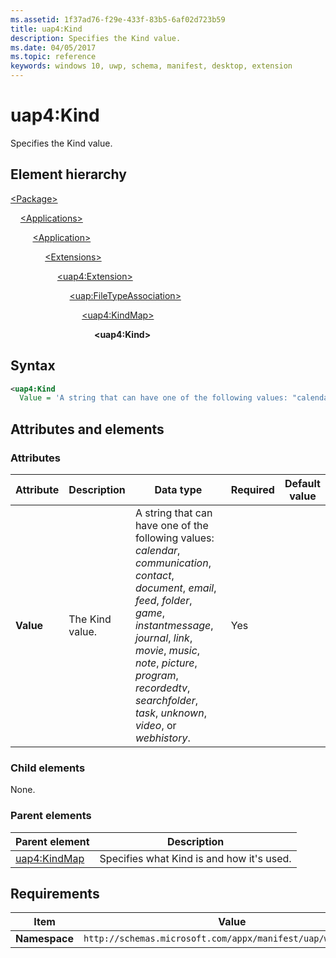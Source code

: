 ```yaml
---
ms.assetid: 1f37ad76-f29e-433f-83b5-6af02d723b59
title: uap4:Kind
description: Specifies the Kind value.
ms.date: 04/05/2017
ms.topic: reference
keywords: windows 10, uwp, schema, manifest, desktop, extension 
---
```


# uap4:Kind

Specifies the Kind value.

## Element hierarchy

[\<Package\>](element-package.md)

&nbsp;&nbsp;&nbsp;&nbsp;[\<Applications\>](element-applications.md)

&nbsp;&nbsp;&nbsp;&nbsp; &nbsp;&nbsp;&nbsp;&nbsp;[\<Application\>](element-application.md)

&nbsp;&nbsp;&nbsp;&nbsp; &nbsp;&nbsp;&nbsp;&nbsp; &nbsp;&nbsp;&nbsp;&nbsp;[\<Extensions\>](element-1-extensions.md)

&nbsp;&nbsp;&nbsp;&nbsp; &nbsp;&nbsp;&nbsp;&nbsp; &nbsp;&nbsp;&nbsp;&nbsp; &nbsp;&nbsp;&nbsp;&nbsp;[\<uap4:Extension\>](element-uap4-extension.md)

&nbsp;&nbsp;&nbsp;&nbsp; &nbsp;&nbsp;&nbsp;&nbsp; &nbsp;&nbsp;&nbsp;&nbsp; &nbsp;&nbsp;&nbsp;&nbsp; &nbsp;&nbsp;&nbsp;&nbsp;[\<uap:FileTypeAssociation\>](element-uap-filetypeassociation.md)

&nbsp;&nbsp;&nbsp;&nbsp; &nbsp;&nbsp;&nbsp;&nbsp; &nbsp;&nbsp;&nbsp;&nbsp; &nbsp;&nbsp;&nbsp;&nbsp; &nbsp;&nbsp;&nbsp;&nbsp; &nbsp;&nbsp;&nbsp;&nbsp;[\<uap4:KindMap\>](element-uap4-kindmap.md)

&nbsp;&nbsp;&nbsp;&nbsp; &nbsp;&nbsp;&nbsp;&nbsp; &nbsp;&nbsp;&nbsp;&nbsp; &nbsp;&nbsp;&nbsp;&nbsp; &nbsp;&nbsp;&nbsp;&nbsp; &nbsp;&nbsp;&nbsp;&nbsp; &nbsp;&nbsp;&nbsp;&nbsp;**\<uap4:Kind\>**

## Syntax

```xml
<uap4:Kind
  Value = 'A string that can have one of the following values: "calendar", "communication", "contact", "document", "email", "feed", "folder", "game", "instantmessage", "journal", "link", "movie", "music", "note", "picture", "program", "recordedtv", "searchfolder", "task", "unknown", "video", or "webhistory".'>
```

## Attributes and elements

### Attributes

| Attribute | Description | Data type | Required | Default value |
|-|-|-|-|-|
| **Value** | The Kind value. | A string that can have one of the following values: *calendar*, *communication*, *contact*, *document*, *email*, *feed*, *folder*, *game*, *instantmessage*, *journal*, *link*, *movie*, *music*, *note*, *picture*, *program*, *recordedtv*, *searchfolder*, *task*, *unknown*, *video*, or *webhistory*. | Yes |  |

### Child elements

None.

### Parent elements

| Parent element | Description |
|-|-|
| [uap4:KindMap](element-uap4-kindmap.md) | Specifies what Kind is and how it's used. |

## Requirements

| Item | Value |
|--|--|
| **Namespace** | `http://schemas.microsoft.com/appx/manifest/uap/windows10/4` |

